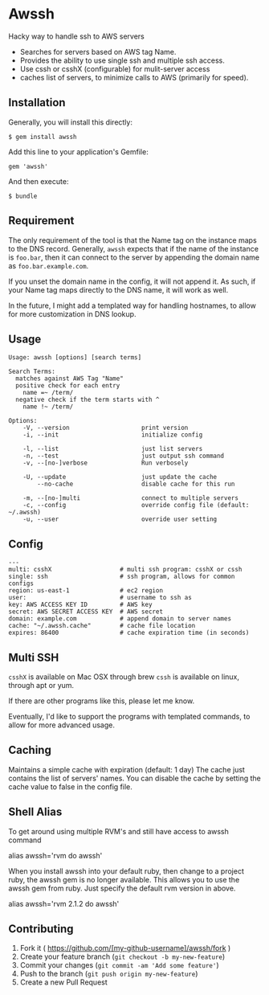 # Awssh

Hacky way to handle ssh to AWS servers

- Searches for servers based on AWS tag Name.
- Provides the ability to use single ssh and multiple ssh access.
- Use cssh or csshX (configurable) for mulit-server access
- caches list of servers, to minimize calls to AWS (primarily for speed).

## Installation

Generally, you will install this directly:

    $ gem install awssh

Add this line to your application's Gemfile:

    gem 'awssh'

And then execute:

    $ bundle

## Requirement

The only requirement of the tool is that the Name tag on the instance maps to the DNS record.
Generally, `awssh` expects that if the name of the instance is `foo.bar`, then it can
connect to the server by appending the domain name as `foo.bar.example.com`.

If you unset the domain name in the config, it will not append it. As such, if your Name
tag maps directly to the DNS name, it will work as well.

In the future, I might add a templated way for handling hostnames, to allow for
more customization in DNS lookup.

## Usage

```
Usage: awssh [options] [search terms]

Search Terms:
  matches against AWS Tag "Name"
  positive check for each entry
    name =~ /term/
  negative check if the term starts with ^
    name !~ /term/

Options:
    -V, --version                    print version
    -i, --init                       initialize config

    -l, --list                       just list servers
    -n, --test                       just output ssh command
    -v, --[no-]verbose               Run verbosely

    -U, --update                     just update the cache
        --no-cache                   disable cache for this run

    -m, --[no-]multi                 connect to multiple servers
    -c, --config                     override config file (default: ~/.awssh)
    -u, --user                       override user setting

```

## Config
```
---
multi: csshX                   # multi ssh program: csshX or cssh
single: ssh                    # ssh program, allows for common configs
region: us-east-1              # ec2 region
user:                          # username to ssh as
key: AWS ACCESS KEY ID         # AWS key
secret: AWS SECRET ACCESS KEY  # AWS secret
domain: example.com            # append domain to server names
cache: "~/.awssh.cache"        # cache file location
expires: 86400                 # cache expiration time (in seconds)
```

## Multi SSH

`csshX` is available on Mac OSX through brew
`cssh` is available on linux, through apt or yum.

If there are other programs like this, please let me know.

Eventually, I'd like to support the programs with templated commands, to allow
for more advanced usage.

## Caching

Maintains a simple cache with expiration (default: 1 day)
The cache just contains the list of servers' names.
You can disable the cache by setting the cache value to false in the config file.

## Shell Alias

To get around using multiple RVM's and still have access to awssh command

alias awssh='rvm <rvm version> do awssh'

When you install awssh into your default ruby, then change to a project ruby,
the awssh gem is no longer available. This allows you to use the awssh gem
from ruby. Just specify the default rvm version in <rvm verison> above.

alias awssh='rvm 2.1.2 do awssh'

## Contributing

1. Fork it ( https://github.com/[my-github-username]/awssh/fork )
2. Create your feature branch (`git checkout -b my-new-feature`)
3. Commit your changes (`git commit -am 'Add some feature'`)
4. Push to the branch (`git push origin my-new-feature`)
5. Create a new Pull Request
